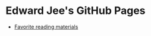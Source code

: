 Edward Jee's GitHub Pages
=========================
* [Favorite reading materials](reading_materials.md)
